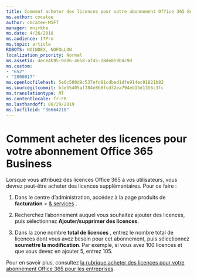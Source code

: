```yaml
---
title: Comment acheter des licences pour votre abonnement Office 365 Business
ms.author: cmcatee
author: cmcatee-MSFT
manager: mnirkhe
ms.date: 4/26/2018
ms.audience: ITPro
ms.topic: article
ROBOTS: NOINDEX, NOFOLLOW
localization_priority: Normal
ms.assetid: 4ece4b95-0d06-4658-af45-28de859bdc9d
ms.custom:
- "652"
- "2000017"
ms.openlocfilehash: 5e0c500d9c537efd91cdbed1dfe914ec91821b82
ms.sourcegitcommit: b3e55405af384e868fcd32ea794eb15d1356c3fc
ms.translationtype: MT
ms.contentlocale: fr-FR
ms.lasthandoff: 08/29/2019
ms.locfileid: "36664210"
---
```

# <a name="how-to-buy-licenses-for-your-office-365-business-subscription"></a>Comment acheter des licences pour votre abonnement Office 365 Business

Lorsque vous attribuez des licences Office 365 à vos utilisateurs, vous devrez peut-être acheter des licences supplémentaires. Pour ce faire :
  
1. Dans le centre d’administration, accédez à la page produits de **facturation** \> [& services](https://go.microsoft.com/fwlink/p/?linkid=842054) .

2. Recherchez l’abonnement auquel vous souhaitez ajouter des licences, puis sélectionnez **Ajouter/supprimer des licences**.

3. Dans la zone nombre **total de licences** , entrez le nombre total de licences dont vous avez besoin pour cet abonnement, puis sélectionnez **soumettre la modification**. Par exemple, si vous avez 100 licences et que vous devez en ajouter 5, entrez 105.

Pour en savoir plus, consultez [la rubrique acheter des licences pour votre abonnement Office 365 pour les entreprises](https://docs.microsoft.com/office365/admin/subscriptions-and-billing/buy-licenses).
